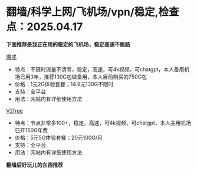 # 翻墙/科学上网/飞机场/vpn/稳定,检查点：2025.04.17
**下面推荐是我正在用的稳定的飞机场，稳定高速不跑路**

 [魔戒](暂时访问不了)
* 特点：不限时流量不清零，稳定，高速，可4k视频，可chatgpt，本人备用机场已用3年，推荐130G包做备用，本人目前购买的750G包
* 价格：1元2G体验套餐；14.9元130G不限时
* 支持：全平台 
* 用法：网站内有详细使用方法


 [V2free](https://w1.v2free.cc/auth/register?code=QKu7#tt) 
* 特点：节点非常多100+，稳定，高速，可4k视频，可chatgpt，本人主用机场已开150G年费
* 价格：5元5G体验套餐；20元100G/月
* 支持：全平台 
* 用法：网站内有详细使用方法

**翻墙后好玩儿的东西推荐**
 
 
